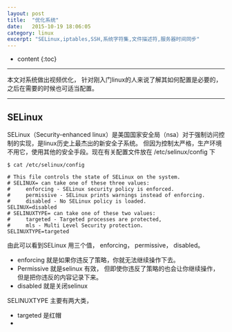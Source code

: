 ```yaml
---
layout: post
title:  "优化系统"
date:   2015-10-19 18:06:05
category: linux
excerpt: "SELinux,iptables,SSH,系统字符集,文件描述符,服务器时间同步"
---
```


* content
{:toc}

---

本文对系统做出视频优化， 针对刚入门linux的人来说了解其如何配置是必要的，之后在需要的时候也可适当配置。

---

## SELinux

SELinux（Security-enhanced linux）是美国国家安全局（nsa）对于强制访问控制的实现，是linux历史上最杰出的新安全子系统。 但因为控制太严格，生产环境不用它，使用其他的安全手段。现在有关配置文件放在 /etc/selinux/config 下

	$ cat /etc/selinux/config 

	# This file controls the state of SELinux on the system.
	# SELINUX= can take one of these three values:
	#     enforcing - SELinux security policy is enforced.
	#     permissive - SELinux prints warnings instead of enforcing.
	#     disabled - No SELinux policy is loaded.
	SELINUX=disabled
	# SELINUXTYPE= can take one of these two values:
	#     targeted - Targeted processes are protected,
	#     mls - Multi Level Security protection.
	SELINUXTYPE=targeted 


由此可以看到SELinux 用三个值， enforcing， permissive， disabled。
* enforcing 就是如果你违反了策略，你就无法继续操作下去。
* Permissive 就是selinux 有效， 但即使你违反了策略的也会让你继续操作，但是把你违反的内容记录下来。
* disabled 就是关闭selinux 

SELINUXTYPE 主要有两大类，
* targeted 是红帽
*








